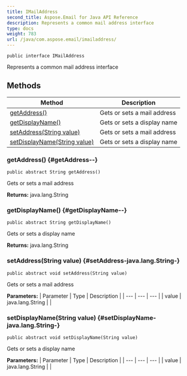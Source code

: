 ```yaml
---
title: IMailAddress
second_title: Aspose.Email for Java API Reference
description: Represents a common mail address interface
type: docs
weight: 783
url: /java/com.aspose.email/imailaddress/
---
```

```
public interface IMailAddress
```

Represents a common mail address interface
## Methods

| Method | Description |
| --- | --- |
| [getAddress()](#getAddress--) | Gets or sets a mail address |
| [getDisplayName()](#getDisplayName--) | Gets or sets a display name |
| [setAddress(String value)](#setAddress-java.lang.String-) | Gets or sets a mail address |
| [setDisplayName(String value)](#setDisplayName-java.lang.String-) | Gets or sets a display name |
### getAddress() {#getAddress--}
```
public abstract String getAddress()
```


Gets or sets a mail address

**Returns:**
java.lang.String
### getDisplayName() {#getDisplayName--}
```
public abstract String getDisplayName()
```


Gets or sets a display name

**Returns:**
java.lang.String
### setAddress(String value) {#setAddress-java.lang.String-}
```
public abstract void setAddress(String value)
```


Gets or sets a mail address

**Parameters:**
| Parameter | Type | Description |
| --- | --- | --- |
| value | java.lang.String |  |

### setDisplayName(String value) {#setDisplayName-java.lang.String-}
```
public abstract void setDisplayName(String value)
```


Gets or sets a display name

**Parameters:**
| Parameter | Type | Description |
| --- | --- | --- |
| value | java.lang.String |  |

